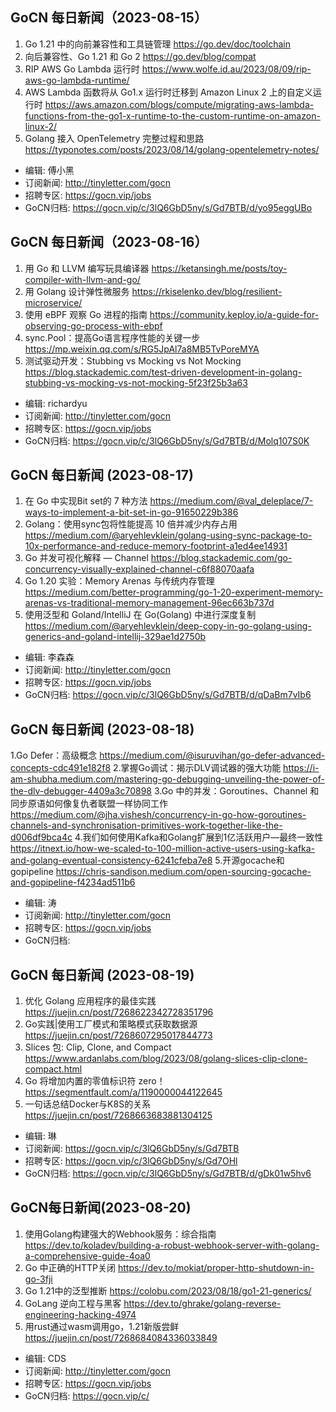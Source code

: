 ## GoCN 每日新闻（2023-08-15）

1. Go 1.21 中的向前兼容性和工具链管理 https://go.dev/doc/toolchain
2. 向后兼容性、Go 1.21 和 Go 2 https://go.dev/blog/compat
3. RIP AWS Go Lambda 运行时 https://www.wolfe.id.au/2023/08/09/rip-aws-go-lambda-runtime/
4. AWS Lambda 函数将从 Go1.x 运行时迁移到 Amazon Linux 2 上的自定义运行时 https://aws.amazon.com/blogs/compute/migrating-aws-lambda-functions-from-the-go1-x-runtime-to-the-custom-runtime-on-amazon-linux-2/
5. Golang 接入 OpenTelemetry 完整过程和思路 https://typonotes.com/posts/2023/08/14/golang-opentelemetry-notes/

- 编辑: 傅小黑
- 订阅新闻: http://tinyletter.com/gocn
- 招聘专区: https://gocn.vip/jobs
- GoCN归档: https://gocn.vip/c/3lQ6GbD5ny/s/Gd7BTB/d/yo95eggUBo

## GoCN 每日新闻（2023-08-16）

1. 用 Go 和 LLVM 编写玩具编译器 https://ketansingh.me/posts/toy-compiler-with-llvm-and-go/
2. 用 Golang 设计弹性微服务 https://rkiselenko.dev/blog/resilient-microservice/
3. 使用 eBPF 观察 Go 进程的指南 https://community.keploy.io/a-guide-for-observing-go-process-with-ebpf
4. sync.Pool：提高Go语言程序性能的关键一步 https://mp.weixin.qq.com/s/RG5JpAl7a8MB5TvPoreMYA
5. 测试驱动开发：Stubbing vs Mocking vs Not Mocking https://blog.stackademic.com/test-driven-development-in-golang-stubbing-vs-mocking-vs-not-mocking-5f23f25b3a63

* 编辑: richardyu
* 订阅新闻: http://tinyletter.com/gocn
* 招聘专区: https://gocn.vip/jobs
* GoCN归档: https://gocn.vip/c/3lQ6GbD5ny/s/Gd7BTB/d/Molq107S0K


## GoCN 每日新闻 (2023-08-17)
1. 在 Go 中实现Bit set的 7 种方法 https://medium.com/@val_deleplace/7-ways-to-implement-a-bit-set-in-go-91650229b386
2. Golang：使用sync包将性能提高 10 倍并减少内存占用 https://medium.com/@aryehlevklein/golang-using-sync-package-to-10x-performance-and-reduce-memory-footprint-a1ed4ee14931
3. Go 并发可视化解释 — Channel https://blog.stackademic.com/go-concurrency-visually-explained-channel-c6f88070aafa
4. Go 1.20 实验：Memory Arenas 与传统内存管理 https://medium.com/better-programming/go-1-20-experiment-memory-arenas-vs-traditional-memory-management-96ec663b737d
5. 使用泛型和 Goland/IntelliJ 在 Go(Golang) 中进行深度复制 https://medium.com/@aryehlevklein/deep-copy-in-go-golang-using-generics-and-goland-intellij-329ae1d2750b


- 编辑: 李森森
- 订阅新闻: http://tinyletter.com/gocn
- 招聘专区: https://gocn.vip/jobs
- GoCN归档: https://gocn.vip/c/3lQ6GbD5ny/s/Gd7BTB/d/qDaBm7vIb6

## GoCN 每日新闻 (2023-08-18)

1.Go Defer：高级概念  https://medium.com/@isuruvihan/go-defer-advanced-concepts-cdc491e182f8
2.掌握Go调试：揭示DLV调试器的强大功能 https://i-am-shubha.medium.com/mastering-go-debugging-unveiling-the-power-of-the-dlv-debugger-4409a3c70898
3.Go 中的并发：Goroutines、Channel 和同步原语如何像复仇者联盟一样协同工作 https://medium.com/@jha.vishesh/concurrency-in-go-how-goroutines-channels-and-synchronisation-primitives-work-together-like-the-d006df9bca4c
4.我们如何使用Kafka和Golang扩展到1亿活跃用户—最终一致性 https://itnext.io/how-we-scaled-to-100-million-active-users-using-kafka-and-golang-eventual-consistency-6241cfeba7e8
5.开源gocache和 gopipeline https://chris-sandison.medium.com/open-sourcing-gocache-and-gopipeline-f4234ad511b6

- 编辑: 涛
- 订阅新闻: http://tinyletter.com/gocn
- 招聘专区: https://gocn.vip/jobs
- GoCN归档:

## GoCN 每日新闻 (2023-08-19)
1. 优化 Golang 应用程序的最佳实践 https://juejin.cn/post/7268622342728351796
2. Go实践|使用工厂模式和策略模式获取数据源 https://juejin.cn/post/7268607295017844773
3. Slices 包: Clip, Clone, and Compact https://www.ardanlabs.com/blog/2023/08/golang-slices-clip-clone-compact.html
4. Go 将增加内置的零值标识符 zero！ https://segmentfault.com/a/1190000044122645
5. 一句话总结Docker与K8S的关系 https://juejin.cn/post/7268663683881304125

* 编辑: 琳
* 订阅新闻: https://gocn.vip/c/3lQ6GbD5ny/s/Gd7BTB
* 招聘专区: https://gocn.vip/c/3lQ6GbD5ny/s/Gd7OHl
* GoCN归档: https://gocn.vip/c/3lQ6GbD5ny/s/Gd7BTB/d/gDk01w5hv6

## GoCN每日新闻(2023-08-20)

1. 使用Golang构建强大的Webhook服务：综合指南 https://dev.to/koladev/building-a-robust-webhook-server-with-golang-a-comprehensive-guide-4oa0
2. Go 中正确的HTTP关闭 https://dev.to/mokiat/proper-http-shutdown-in-go-3fji
3. Go 1.21中的泛型推断 https://colobu.com/2023/08/18/go1-21-generics/
4. GoLang 逆向工程与黑客 https://dev.to/ghrake/golang-reverse-engineering-hacking-4974
5. 用rust通过wasm调用go，1.21新版尝鲜 https://juejin.cn/post/7268684084336033849

* 编辑: CDS
* 订阅新闻: http://tinyletter.com/gocn
* 招聘专区: https://gocn.vip/jobs
* GoCN归档: https://gocn.vip/c/
